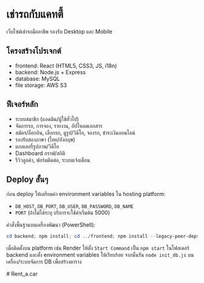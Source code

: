 # เช่ารถกับแคทตี้

เว็บไซต์เช่ารถมืออาชีพ รองรับ Desktop และ Mobile

## โครงสร้างโปรเจกต์
- frontend: React (HTML5, CSS3, JS, i18n)
- backend: Node.js + Express
- database: MySQL
- file storage: AWS S3

## ฟีเจอร์หลัก
- ระบบสมาชิก (แอดมิน/ผู้ใช้ทั่วไป)
- จัดการรถ, การจอง, รายงาน, อัปโหลดเอกสาร
- สมัคร/ล็อกอิน, เลือกรถ, ดูรูป/วิดีโอ, จองรถ, ชำระเงินออนไลน์
- รองรับสองภาษา (ไทย/อังกฤษ)
- แกลเลอรี่รูปภาพ/วิดีโอ
- Dashboard กราฟ/สถิติ
- รีวิวลูกค้า, ฟอร์มติดต่อ, ระบบแจ้งเตือน
 
## Deploy สั้นๆ

ก่อน deploy ให้เตรียมค่า environment variables ใน hosting platform:

- `DB_HOST`, `DB_PORT`, `DB_USER`, `DB_PASSWORD`, `DB_NAME`
- `PORT` (ถ้าไม่ได้ระบุ บริการจะใช้ค่าเริ่มต้น 5000)

คำสั่งพื้นฐานบนเครื่องพัฒนา (PowerShell):

```powershell
cd backend; npm install; cd ../frontend; npm install --legacy-peer-deps; npm run build; cd ../backend; npm start
```

เมื่อติดตั้งบน platform เช่น Render ให้ตั้ง `Start Command` เป็น `npm start` ในโฟลเดอร์ backend และตั้ง environment variables ให้เรียบร้อย จากนั้นรัน `node init_db.js` บนเครื่อง/ระบบจัดการ DB เพื่อสร้างตาราง

#   R e n t _ a . c a r 
 
 